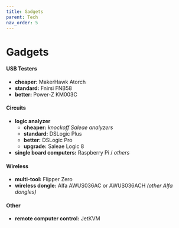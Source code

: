 ```yaml
---
title: Gadgets
parent: Tech
nav_order: 5
---
```

# Gadgets

#### USB Testers

- **cheaper:** MakerHawk Atorch
- **standard:** Fnirsi FNB58
- **better:** Power-Z KM003C

#### Circuits

- **logic analyzer**
	- **cheaper:** *knockoff Saleae analyzers*
	- **standard:** DSLogic Plus
	- **better:** DSLogic Pro
	- **upgrade:** Saleae Logic 8
- **single board computers:** Raspberry Pi / *others*

#### Wireless

- **multi-tool:** Flipper Zero
- **wireless dongle:** Alfa AWUS036AC or AWUS036ACH *(other Alfa dongles)*

#### Other

- **remote computer control:** JetKVM
